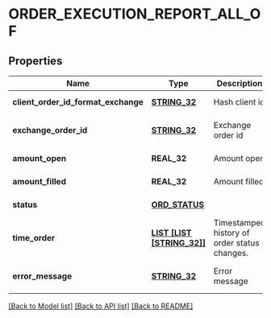 # ORDER_EXECUTION_REPORT_ALL_OF

## Properties
Name | Type | Description | Notes
------------ | ------------- | ------------- | -------------
**client_order_id_format_exchange** | [**STRING_32**](STRING_32.md) | Hash client id | [default to null]
**exchange_order_id** | [**STRING_32**](STRING_32.md) | Exchange order id | [optional] [default to null]
**amount_open** | **REAL_32** | Amount open | [default to null]
**amount_filled** | **REAL_32** | Amount filled | [default to null]
**status** | [**ORD_STATUS**](OrdStatus.md) |  | [default to null]
**time_order** | [**LIST [LIST [STRING_32]]**](LIST.md) | Timestamped history of order status changes. | [default to null]
**error_message** | [**STRING_32**](STRING_32.md) | Error message | [optional] [default to null]

[[Back to Model list]](../README.md#documentation-for-models) [[Back to API list]](../README.md#documentation-for-api-endpoints) [[Back to README]](../README.md)



